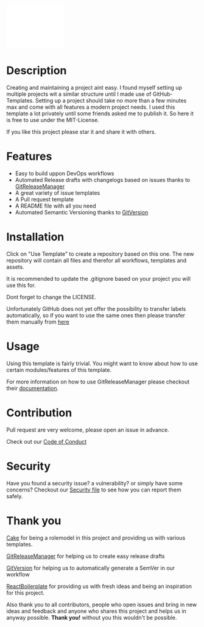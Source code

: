 
![screenshot](Assets/Images/Logo.png)

# Description
Creating and maintaining a project aint easy. I found myself setting up multiple projects wit a similar structure until I made use of GitHub-Templates. Setting up a project should take no more than a few minutes max and come with all features a modern project needs. I used this template a lot privately until some friends asked me to publish it. So here it is free to use under the MIT-License.

If you like this project please star it and share it with others.

<!--
# Screenshots

<p align="center">
  <img src="https://Screenshot.png">
</p>
-->

# Features
- Easy to build uppon DevOps workflows
- Automated Release drafts with changelogs based on issues thanks to [GitReleaseManager](https://github.com/GitTools/GitReleaseManager)
- A great variety of issue templates
- A Pull request template
- A README file with all you need
- Automated Semantic Versioning thanks to [GitVersion](https://github.com/GitTools/GitVersion)

# Installation
Click on "Use Template" to create a repository based on this one.
The new repository will contain all files and therefor all workflows, templates and assets.

It is recommended to update the .gitignore based on your project you will use this for.

Dont forget to change the LICENSE.

Unfortunately GitHub does not yet offer the possibility to transfer labels automatically, so if you want to use the same ones then please transfer them manually from [here](https://github.com/Witteborn/GitHubBoilerplate/labels)

# Usage
Using this template is fairly trivial.
You might want to know about how to use certain modules/features of this template.

For more information on how to use GitReleaseManager please checkout their [documentation](https://gittools.github.io/GitReleaseManager/docs/).

# Contribution
Pull request are very welcome, please open an issue in advance.

Check out our [Code of Conduct](./CODE_OF_CONDUCT.md)

# Security

Have you found a security issue? a vulnerability? or simply have some concerns?
Checkout our [Security file](./SECURITY.md) to see how you can report them safely.

# Thank you
[Cake](https://github.com/cake-build/cake) for being a rolemodel in this project and providing us with various templates.

[GitReleaseManager](https://github.com/GitTools/GitReleaseManager) for helping us to create easy release drafts

[GitVersion](https://github.com/GitTools/GitVersion) for helping us to automatically generate a SemVer in our workflow

[ReactBoilerplate](https://github.com/react-boilerplate/react-boilerplate) for providing us with fresh ideas and being an inspiration for this project. 

Also thank you to all contributors, people who open issues and bring in new ideas and feedback and anyone who shares this project and helps us in anyway possible.
**Thank you!** without you this wouldn't be possible.
